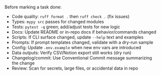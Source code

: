 Before marking a task done:
- Code quality: `ruff format .` then `ruff check .` (fix issues) 
- Types: `mypy src` passes for changed modules
- Tests: `pytest -q` green; add/adjust tests for new logic
- Docs: Update README or in-repo docs if behavior/commands changed
- Scripts: If CLI surface changed, update `--help` text and examples
- Prompts: If prompt templates changed, validate with a dry-run sample
- Config: Update `.env.example` when new env vars are introduced
- Data outputs: Verify CSV/Notion export still works (dry run)
- Changelog/commit: Use Conventional Commit message summarizing the change
- Review: Scan for secrets, large files, or accidental data in repo